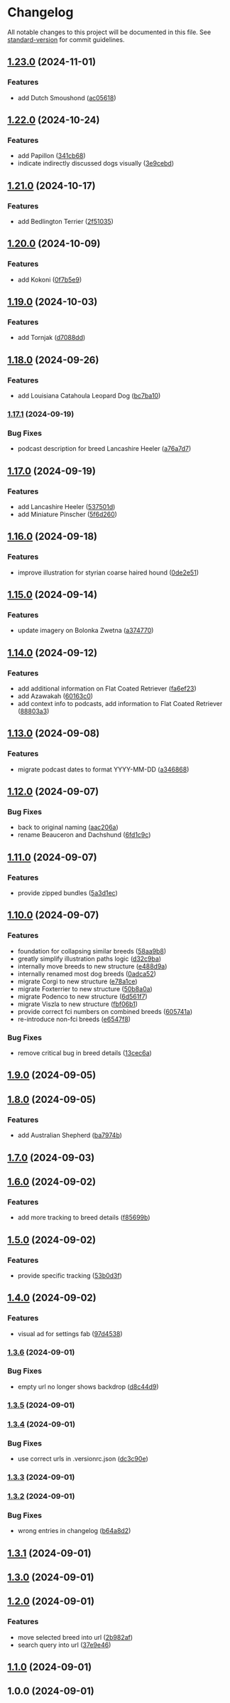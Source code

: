 # Changelog

All notable changes to this project will be documented in this file. See [standard-version](https://github.com/conventional-changelog/standard-version) for commit guidelines.

## [1.23.0](https://github.com/hurrtz/rasseportrait/compare/v1.22.0...v1.23.0) (2024-11-01)


### Features

* add Dutch Smoushond ([ac05618](https://github.com/hurrtz/rasseportrait/commit/ac05618bcb710a2f8dde3601ef6c659e4188a541))

## [1.22.0](https://github.com/hurrtz/rasseportrait/compare/v1.21.0...v1.22.0) (2024-10-24)


### Features

* add Papillon ([341cb68](https://github.com/hurrtz/rasseportrait/commit/341cb68e67edcc0e0b757d6095dafaf853dcd32c))
* indicate indirectly discussed dogs visually ([3e9cebd](https://github.com/hurrtz/rasseportrait/commit/3e9cebdef5197cb6ef53610534db050310eedca1))

## [1.21.0](https://github.com/hurrtz/rasseportrait/compare/v1.20.0...v1.21.0) (2024-10-17)


### Features

* add Bedlington Terrier ([2f51035](https://github.com/hurrtz/rasseportrait/commit/2f51035484bafd56a0039b7565f627daf62aaebb))

## [1.20.0](https://github.com/hurrtz/rasseportrait/compare/v1.19.0...v1.20.0) (2024-10-09)


### Features

* add Kokoni ([0f7b5e9](https://github.com/hurrtz/rasseportrait/commit/0f7b5e9b5aae22e67624e17cdd694947b0c4e716))

## [1.19.0](https://github.com/hurrtz/rasseportrait/compare/v1.18.0...v1.19.0) (2024-10-03)


### Features

* add Tornjak ([d7088dd](https://github.com/hurrtz/rasseportrait/commit/d7088dda22be1c21b3be1f3e91471ffa7c515f08))

## [1.18.0](https://github.com/hurrtz/rasseportrait/compare/v1.17.1...v1.18.0) (2024-09-26)


### Features

* add Louisiana Catahoula Leopard Dog ([bc7ba10](https://github.com/hurrtz/rasseportrait/commit/bc7ba10753c04c21b5719603b2fffe88de568fe5))

### [1.17.1](https://github.com/hurrtz/rasseportrait/compare/v1.17.0...v1.17.1) (2024-09-19)


### Bug Fixes

* podcast description for breed Lancashire Heeler ([a76a7d7](https://github.com/hurrtz/rasseportrait/commit/a76a7d707135d8c2f2a915af838f4b170f74b33a))

## [1.17.0](https://github.com/hurrtz/rasseportrait/compare/v1.16.0...v1.17.0) (2024-09-19)


### Features

* add Lancashire Heeler ([537501d](https://github.com/hurrtz/rasseportrait/commit/537501dd5c380506938a0ed228af5a09d410cc89))
* add Miniature Pinscher ([5f6d260](https://github.com/hurrtz/rasseportrait/commit/5f6d2600a856f43ae90e42a8caf37f2c78fc1ee6))

## [1.16.0](https://github.com/hurrtz/rasseportrait/compare/v1.15.0...v1.16.0) (2024-09-18)


### Features

* improve illustration for styrian coarse haired hound ([0de2e51](https://github.com/hurrtz/rasseportrait/commit/0de2e5110685c311d7ab67e9bd8b91cbbf334343))

## [1.15.0](https://github.com/hurrtz/rasseportrait/compare/v1.14.0...v1.15.0) (2024-09-14)


### Features

* update imagery on Bolonka Zwetna ([a374770](https://github.com/hurrtz/rasseportrait/commit/a374770ec5955b6b9360d872fd2abf5eab79d94c))

## [1.14.0](https://github.com/hurrtz/rasseportrait/compare/v1.13.0...v1.14.0) (2024-09-12)


### Features

* add additional information on Flat Coated Retriever ([fa6ef23](https://github.com/hurrtz/rasseportrait/commit/fa6ef23ba505ca592e01da8f55ece7134a6a02fe))
* add Azawakah ([60163c0](https://github.com/hurrtz/rasseportrait/commit/60163c015951a37a76d709a59645d8b8834caad4))
* add context info to podcasts, add information to Flat Coated Retriever ([88803a3](https://github.com/hurrtz/rasseportrait/commit/88803a30457b72ba1d653e0816a1635101ae3f4b))

## [1.13.0](https://github.com/hurrtz/rasseportrait/compare/v1.12.0...v1.13.0) (2024-09-08)


### Features

* migrate podcast dates to format YYYY-MM-DD ([a346868](https://github.com/hurrtz/rasseportrait/commit/a3468682912e4abc18f3898bf34bacd2904cad6b))

## [1.12.0](https://github.com/hurrtz/rasseportrait/compare/v1.11.0...v1.12.0) (2024-09-07)


### Bug Fixes

* back to original naming ([aac206a](https://github.com/hurrtz/rasseportrait/commit/aac206a50377fe27c9fa9ba1893a85e60e997865))
* rename Beauceron and Dachshund ([6fd1c9c](https://github.com/hurrtz/rasseportrait/commit/6fd1c9c7d4987fefdcb73d7564fa1c3430d8e630))

## [1.11.0](https://github.com/hurrtz/rasseportrait/compare/v1.10.0...v1.11.0) (2024-09-07)


### Features

* provide zipped bundles ([5a3d1ec](https://github.com/hurrtz/rasseportrait/commit/5a3d1ecb172513f27e814590ef9969625ae9daf8))

## [1.10.0](https://github.com/hurrtz/rasseportrait/compare/v1.9.0...v1.10.0) (2024-09-07)


### Features

* foundation for collapsing similar breeds ([58aa9b8](https://github.com/hurrtz/rasseportrait/commit/58aa9b8e6e589d618797d4a9cc81d6e53063b4ab))
* greatly simplify illustration paths logic ([d32c9ba](https://github.com/hurrtz/rasseportrait/commit/d32c9ba4a25a6959639cb81e40192249425433ae))
* internally move breeds to new structure ([e488d9a](https://github.com/hurrtz/rasseportrait/commit/e488d9a4e3e2937e947972e2842bf50be50806a0))
* internally renamed most dog breeds ([0adca52](https://github.com/hurrtz/rasseportrait/commit/0adca52ac9dcb4ece7524645831c0133f3957b9d))
* migrate Corgi to new structure ([e78a1ce](https://github.com/hurrtz/rasseportrait/commit/e78a1ce34c04e1757dc94a745e36108e77c57d25))
* migrate Foxterrier to new structure ([50b8a0a](https://github.com/hurrtz/rasseportrait/commit/50b8a0a1cb84fceb5f780373b7af7d96f4a37c46))
* migrate Podenco to new structure ([6d561f7](https://github.com/hurrtz/rasseportrait/commit/6d561f7f3b4f192c59c97c01540558f83b6b2e29))
* migrate Viszla to new structure ([fbf06b1](https://github.com/hurrtz/rasseportrait/commit/fbf06b1b43b582b08bd263585735d5ab0ccfdc0b))
* provide correct fci numbers on combined breeds ([605741a](https://github.com/hurrtz/rasseportrait/commit/605741a799f4fa393d6810a073750da37dc99e76))
* re-introduce non-fci breeds ([e6547f8](https://github.com/hurrtz/rasseportrait/commit/e6547f8e90b76f06c74383eb41395ac6b774f284))


### Bug Fixes

* remove critical bug in breed details ([13cec6a](https://github.com/hurrtz/rasseportrait/commit/13cec6ae8a0ecfc020fb91fd64ffe0178172b8f1))

## [1.9.0](https://github.com/hurrtz/rasseportrait/compare/v1.8.0...v1.9.0) (2024-09-05)

## [1.8.0](https://github.com/hurrtz/rasseportrait/compare/v1.7.0...v1.8.0) (2024-09-05)


### Features

* add Australian Shepherd ([ba7974b](https://github.com/hurrtz/rasseportrait/commit/ba7974b9b2405f8b06f79104fa7a841dc953d0ce))

## [1.7.0](https://github.com/hurrtz/rasseportrait/compare/v1.6.0...v1.7.0) (2024-09-03)

## [1.6.0](https://github.com/hurrtz/rasseportrait/compare/v1.5.0...v1.6.0) (2024-09-02)


### Features

* add more tracking to breed details ([f85699b](https://github.com/hurrtz/rasseportrait/commit/f85699b42bd6b26756336e08763c072350f07210))

## [1.5.0](https://github.com/hurrtz/rasseportrait/compare/v1.4.0...v1.5.0) (2024-09-02)


### Features

* provide specific tracking ([53b0d3f](https://github.com/hurrtz/rasseportrait/commit/53b0d3f10f1de6872242a2cafac340e0a21a0c82))

## [1.4.0](https://github.com/hurrtz/rasseportrait/compare/v1.3.6...v1.4.0) (2024-09-02)


### Features

* visual ad for settings fab ([97d4538](https://github.com/hurrtz/rasseportrait/commit/97d45380457efdfb31d39988b0c5a9a5018aaaaf))

### [1.3.6](https://github.com/hurrtz/rasseportrait/compare/v1.3.5...v1.3.6) (2024-09-01)


### Bug Fixes

* empty url no longer shows backdrop ([d8c44d9](https://github.com/hurrtz/rasseportrait/commit/d8c44d9b3bb0339d9cd16f6d302cc9e62e09d474))

### [1.3.5](https://github.com/hurrtz/rasseportrait/compare/v1.3.4...v1.3.5) (2024-09-01)

### [1.3.4](https://github.com/hurrtz/rasseportrait/compare/v1.3.3...v1.3.4) (2024-09-01)


### Bug Fixes

* use correct urls in .versionrc.json ([dc3c90e](https://github.com/hurrtz/rasseportrait/commit/dc3c90ef0214234245b3c879476d48080f3efc46))

### [1.3.3](https://github.com/hurrtz/rasseportrait/compare/v1.3.2...v1.3.3) (2024-09-01)

### [1.3.2](https://github.com/hurrtz/rasseportrait/compare/v1.3.1...v1.3.2) (2024-09-01)


### Bug Fixes

* wrong entries in changelog ([b64a8d2](https://github.com/hurrtz/rasseportrait/commit/b64a8d29b5693398b151d8a34d13ed2a883ab38f))

## [1.3.1](https://github.com/hurrtz/rasseportrait/compare/v1.3.0...v1.3.1) (2024-09-01)

## [1.3.0](https://github.com/hurrtz/rasseportrait/compare/v1.2.0...v1.3.0) (2024-09-01)

## [1.2.0](https://github.com/hurrtz/rasseportrait/compare/v1.1.0...v1.2.0) (2024-09-01)

### Features

* move selected breed into url ([2b982af](https://github.com/hurrtz/rasseportrait/commits/2b982af8794dd5083e05c894dba0f54e5cddbdd6))
* search query into url ([37e9e46](https://github.com/hurrtz/rasseportrait/commits/37e9e4665d8956eb403fb0c1e2c015d22cdb37ad))

## [1.1.0](https://github.com/hurrtz/rasseportrait/compare/v1.0.0...v1.1.0) (2024-09-01)

## 1.0.0 (2024-09-01)
